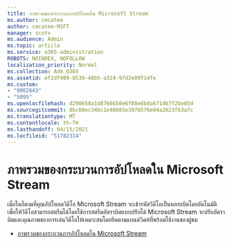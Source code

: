 ```yaml
---
title: ภาพรวมของกระบวนการอัปโหลดใน Microsoft Stream
ms.author: cmcatee
author: cmcatee-MSFT
manager: scotv
ms.audience: Admin
ms.topic: article
ms.service: o365-administration
ROBOTS: NOINDEX, NOFOLLOW
localization_priority: Normal
ms.collection: Adm_O365
ms.assetid: ef2df989-8539-48b5-a324-97d2e09f14fe
ms.custom:
- "9002643"
- "5095"
ms.openlocfilehash: d290650a1d8766650e6f88e8b0a671d67f2be85d
ms.sourcegitcommit: 8bc60ec34bc1e40685e3976576e04a2623f63a7c
ms.translationtype: MT
ms.contentlocale: th-TH
ms.lasthandoff: 04/15/2021
ms.locfileid: "51782314"
---
```

# <a name="upload-process-overview-in-microsoft-stream"></a>ภาพรวมของกระบวนการอัปโหลดใน Microsoft Stream

เมื่อใดก็ตามที่คุณอัปโหลดวิดีโอ Microsoft Stream จะเข้ารหัสวิดีโอเป็นหลายบิตโดยอัตโนมัติ เพื่อให้วิดีโอสามารถสตรีมได้โดยใช้การสตรีมอัตราบิตแบบปรับได้ Microsoft Stream จะปรับอัตราบิตและคุณภาพของการเล่นวิดีโอให้เหมาะสมโดยยึดตามแบนด์วิดท์ที่พร้อมใช้งานของผู้ชม

- [ภาพรวมของกระบวนการอัปโหลดใน Microsoft Stream](https://docs.microsoft.com/stream/upload-process-overview)
